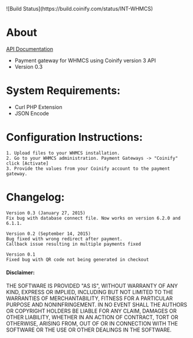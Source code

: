 
<span class="badges">
![Build Status](https://build.coinify.com/status/INT-WHMCS)
</span>

About
=====
[API Documentation](https://api.coinify.com)

+ Payment gateway for WHMCS using Coinify version 3 API
+ Version 0.3

System Requirements:
===================
+ Curl PHP Extension
+ JSON Encode

Configuration Instructions:
==========================
    1. Upload files to your WHMCS installation.
    2. Go to your WHMCS administration. Payment Gateways -> "Coinify" click [Activate]
    3. Provide the values from your Coinify account to the payment gateway.

Changelog:
===================
	Version 0.3 (January 27, 2015)
	Fix bug with database connect file. Now works on version 6.2.0 and 6.1.1.

	Version 0.2 (September 14, 2015)
	Bug fixed with wrong redirect after payment.
	Callback issue resulting in multiple payments fixed

	Version 0.1
	Fixed bug with QR code not being generated in checkout


#### Disclaimer:

THE SOFTWARE IS PROVIDED "AS IS", WITHOUT WARRANTY OF ANY KIND, EXPRESS OR IMPLIED, INCLUDING BUT NOT LIMITED TO THE WARRANTIES OF MERCHANTABILITY, FITNESS FOR A PARTICULAR PURPOSE AND NONINFRINGEMENT. IN NO EVENT SHALL THE AUTHORS OR COPYRIGHT HOLDERS BE LIABLE FOR ANY CLAIM, DAMAGES OR OTHER LIABILITY, WHETHER IN AN ACTION OF CONTRACT, TORT OR OTHERWISE, ARISING FROM, OUT OF OR IN CONNECTION WITH THE SOFTWARE OR THE USE OR OTHER DEALINGS IN THE SOFTWARE.
